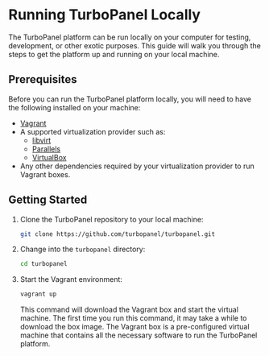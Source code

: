 # Running TurboPanel Locally

The TurboPanel platform can be run locally on your computer for testing, development, or other exotic purposes. This guide will walk you through the steps to get the platform up and running on your local machine.

## Prerequisites

Before you can run the TurboPanel platform locally, you will need to have the following installed on your machine:

- [Vagrant](https://www.vagrantup.com/)
- A supported virtualization provider such as:
  - [libvirt](https://libvirt.org/)
  - [Parallels](https://www.parallels.com/)
  - [VirtualBox](https://www.virtualbox.org/)
- Any other dependencies required by your virtualization provider to run Vagrant boxes.

## Getting Started

1. Clone the TurboPanel repository to your local machine:

    ```bash
    git clone https://github.com/turbopanel/turbopanel.git
    ```

2. Change into the `turbopanel` directory:

    ```bash
    cd turbopanel
    ```

3. Start the Vagrant environment:

    ```bash
    vagrant up
    ```

    This command will download the Vagrant box and start the virtual machine. The first time you run this command, it may take a while to download the box image. The Vagrant box is a pre-configured virtual machine that contains all the necessary software to run the TurboPanel platform.
